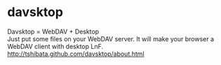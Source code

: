 davsktop
========

Davsktop = WebDAV + Desktop  
Just put some files on your WebDAV server. It will make your browser a WebDAV client with desktop LnF.  
<http://tshibata.github.com/davsktop/about.html>

